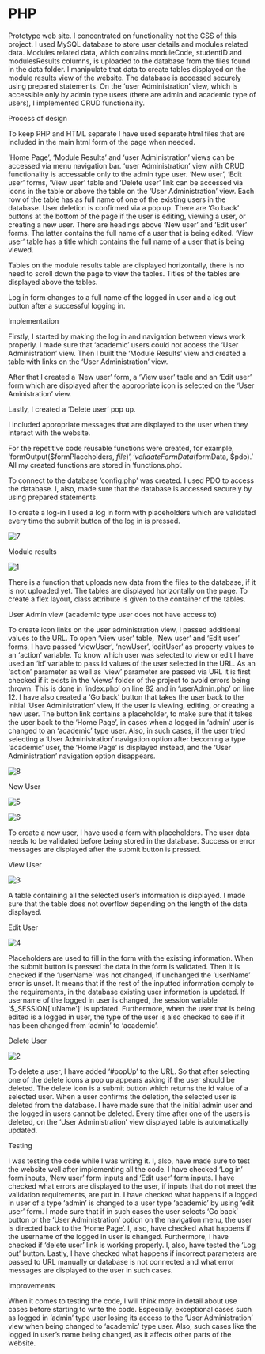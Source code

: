 # PHP

Prototype web site. I concentrated on functionality not the CSS of this project. I used MySQL database to store user details and modules related data. Modules related data, which contains moduleCode, studentID and modulesResults columns, is uploaded to the database from the files found in the data folder. I manipulate that data to create tables displayed on the module results view of the website. The database is accessed securely using prepared statements. On the ‘user Administration’ view, which is accessible only by admin type users (there are admin and academic type of users), I implemented CRUD functionality. 


Process of design

To keep PHP and HTML separate I have used separate html files that are included in the main html form of the page when needed.

‘Home Page’, ‘Module Results’ and ‘user Administration’ views can be accessed via menu navigation bar. ‘user Administration’ view with CRUD functionality is accessable only to the admin type user. ‘New user’, ‘Edit user’ forms, ‘View user’ table and ‘Delete user’ link can be accessed via icons in the table or above the table on the ‘User Administration’ view. Each row of the table has as full name of one of the existing users in the database. User deletion is confirmed via a pop up. There are ‘Go back’ buttons at the bottom of the page if the user is editing, viewing a user, or creating a new user. There are headings above ‘New user’ and ‘Edit user’ forms. The latter contains the full name of a user that is being edited. ‘View user’ table has a title which contains the full name of a user that is being viewed. 

Tables on the module results table are displayed horizontally, there is no need to scroll down the page to view the tables. Titles of the tables are displayed above the tables. 

Log in form changes to a full name of the logged in user and a log out button after a successful logging in. 


Implementation

Firstly, I started by making the log in and navigation between views work properly. I made sure that ‘academic’ users could not access the ‘User Administration’ view. Then I built the ‘Module Results’ view and created a table with links on the ‘User Administration’ view. 

After that I created a ‘New user’ form, a ‘View user’ table and an ‘Edit user’ form which are displayed after the appropriate icon is selected on the ‘User Aministration’ view. 

Lastly, I created a ‘Delete user’ pop up. 

I included appropriate messages that are displayed to the user when they interact with the website.

For the repetitive code reusable functions were created, for example, ‘formOutput($formPlaceholders, $file)’, ‘validateFormData($formData, $pdo).’ All my created functions are stored in ‘functions.php’. 

To connect to the database ‘config.php’ was created. I used PDO to access the database. I, also, made sure that the database is accessed securely by using prepared statements. 

To create a log-in I used a log in form with placeholders which are validated every time the submit button of the log in is pressed. 

![7](https://user-images.githubusercontent.com/85522584/212575256-fe069691-ca66-47e0-96b9-647f0b8216dd.jpg)


Module results

![1](https://user-images.githubusercontent.com/85522584/212575154-1acc9a05-9a1d-4494-aad7-f70335fa9143.jpg)

There is a function that uploads new data from the files to the database, if it is not uploaded yet. The tables are displayed horizontally on the page. To create a flex layout, class attribute is given to the container of the tables.


User Admin view (academic type user does not have access to)

To create icon links on the user administration view, I passed additional values to the URL. To open ‘View user’ table, ‘New user’ and ‘Edit user’ forms, I have passed ‘viewUser’, ‘newUser’, ‘editUser’ as property values to an ‘action’ variable. To know which user was selected to view or edit I have used an ‘id’ variable to pass id values of the user selected in the URL. As an ‘action’ parameter as well as ‘view’ parameter are passed via URL it is first checked if it exists in the ‘views’ folder of the project to avoid errors being thrown. This is done in ‘index.php’ on line 82 and in ‘userAdmin.php’ on line 12. I have also created a ‘Go back’ button that takes the user back to the initial ‘User Administration’ view, if the user is viewing, editing, or creating a new user. The button link contains a placeholder, to make sure that it takes the user back to the ‘Home Page’, in cases when a logged in ‘admin’ user is changed to an ‘academic’ type user. Also, in such cases, if the user tried selecting a ‘User Administration’ navigation option after becoming a type ‘academic’ user, the ‘Home Page’ is displayed instead, and the ‘User Administration’ navigation option disappears.



![8](https://user-images.githubusercontent.com/85522584/212575262-1f6bfa7d-72ca-4873-8457-f74d686560eb.jpg)


New User

![5](https://user-images.githubusercontent.com/85522584/212575200-0ec23e08-4037-47e1-ae15-47178a184e70.jpg)

![6](https://user-images.githubusercontent.com/85522584/212575205-dfcd2ed4-e658-4731-8787-d3826b2b9bb2.jpg)

To create a new user, I have used a form with placeholders. The user data needs to be validated before being stored in the database. Success or error messages are displayed after the submit button is pressed.

View User

![3](https://user-images.githubusercontent.com/85522584/212575165-7da6f12a-d75a-4a56-ac19-a506d1f8dae7.jpg)

A table containing all the selected user’s information is displayed. I made sure that the table does not overflow depending on the length of the data displayed.

Edit User

![4](https://user-images.githubusercontent.com/85522584/212575193-0dfccc4e-2102-4782-bb0f-9861a0b49087.jpg)

Placeholders are used to fill in the form with the existing information. When the submit button is pressed the data in the form is validated. Then it is checked if the ‘userName’ was not changed, if unchanged the ‘userName’ error is unset. It means that if the rest of the inputted information comply to the requirements, in the database existing user information is updated. If username of the logged in user is changed, the session variable ‘$_SESSION['uName']’ is updated. Furthermore, when the user that is being edited is a logged in user, the type of the user is also checked to see if it has been changed from ‘admin’ to ‘academic’.

Delete User

![2](https://user-images.githubusercontent.com/85522584/212575160-fb127d5e-61fd-441d-beb9-f6d077fbbf6c.jpg)

To delete a user, I have added ‘#popUp’ to the URL. So that after selecting one of the delete icons a pop up appears asking if the user should be deleted. The delete icon is a submit button which returns the id value of a selected user. When a user confirms the deletion, the selected user is deleted from the database. I have made sure that the initial admin user and the logged in users cannot be deleted. Every time after one of the users is deleted, on the ‘User Administration’ view displayed table is automatically updated.



Testing

I was testing the code while I was writing it. I, also, have made sure to test the website well after implementing all the code. I have checked ‘Log in’ form inputs, ‘New user’ form inputs and ‘Edit user’ form inputs. I have checked what errors are displayed to the user, if inputs that do not meet the validation requirements, are put in. I have checked what happens if a logged in user of a type ‘admin’ is changed to a user type ‘academic’ by using ‘edit user’ form. I made sure that if in such cases the user selects ‘Go back’ button or the ‘User Administration’ option on the navigation menu, the user is directed back to the ‘Home Page’. I, also, have checked what happens if the username of the logged in user is changed. Furthermore, I have checked if ‘delete user’ link is working properly. I, also, have tested the ‘Log out’ button. Lastly, I have checked what happens if incorrect parameters are passed to URL manually or database is not connected and what error messages are displayed to the user in such cases.

Improvements

When it comes to testing the code, I will think more in detail about use cases before starting to write the code. Especially, exceptional cases such as logged in ‘admin’ type user losing its access to the ‘User Administration’ view when being changed to ‘academic’ type user. Also, such cases like the logged in user’s name being changed, as it affects other parts of the website.
